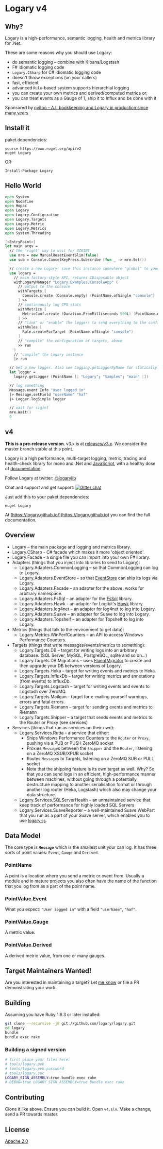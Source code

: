 # Logary v4

## Why?

Logary is a high-performance, semantic logging, health and metrics library for .Net.

These are some reasons why you should use Logary:

 - do semantic logging – combine with Kibana/Logstash
 - F# idiomatic logging code
 - `Logary.CSharp` for C# idiomatic logging code
 - doesn't throw exceptions (on your callers)
 - fast, efficient
 - advanced `Rule`-based system supports hierarchial logging
 - you can create your own metrics and derived/computed metrics or;
 - you can treat events as a Gauge of 1, ship it to Influx and be done with it

Sponsored by
[qvitoo – A.I. bookkeeping and Logary in production since many years](https://qvitoo.com/?utm_source=github&utm_campaign=logary).

## Install it

paket.dependencies:

```
source https://www.nuget.org/api/v2
nuget Logary
```

OR:

```
Install-Package Logary
```

## Hello World

```fsharp
open System
open NodaTime
open Hopac
open Logary
open Logary.Configuration
open Logary.Targets
open Logary.Metric
open Logary.Metrics
open System.Threading

[<EntryPoint>]
let main argv =
  // the 'right' way to wait for SIGINT
  use mre = new ManualResetEventSlim(false)
  use sub = Console.CancelKeyPress.Subscribe (fun _ -> mre.Set())

  // create a new Logary; save this instance somewhere "global" to your app/service
  use logary =
    // main factory-style API, returns IDisposable object
    withLogaryManager "Logary.Examples.ConsoleApp" (
      // output to the console
      withTargets [
        Console.create (Console.empty) (PointName.ofSingle "console")
      ] >>
      // continuously log CPU stats
      withMetrics [
        MetricConf.create (Duration.FromMilliseconds 500L) (PointName.ofSingle "cpu") Sample.cpuTime
      ] >>
      // "link" or "enable" the loggers to send everything to the configured target
      withRules [
        Rule.createForTarget (PointName.ofSingle "console")
      ]
      // "compile" the configuration of targets, above
      >> run
    )
    // "compile" the Logary instance
    |> run

  // Get a new logger. Also see Logging.getLoggerByName for statically getting it
  let logger =
    logary.getLogger (PointName [| "Logary"; "Samples"; "main" |])

  // log something
  Message.event Info "User logged in"
  |> Message.setField "userName" "haf"
  |> Logger.logSimple logger

  // wait for sigint
  mre.Wait()
  0
```

## v4

**This is a pre-release version**. v3.x is at
[releases/v3.x](https://github.com/logary/logary/tree/releases/v3.x). We
consider the master branch stable at this point.

Logary is a high performance, multi-target logging, metric, tracing and
health-check library for mono and .Net and [JavaScript](https://github.com/logary/logary-js),
with a healthy dose of [documentation](https://logary.github.io/).

Follow Logary at twitter: [@logarylib](https://twitter.com/logarylib)

Chat and support and get support:
[![Gitter chat](https://badges.gitter.im/logary.png)](https://gitter.im/logary/logary)

Just add this to your paket.dependencies:

``` paket
nuget Logary
```

At [https://logary.github.io/](https://logary.github.io) you can find the full documentation.

## Overview

 - Logary – the main package and logging and metrics library.
 - Logary.CSharp - C# facade which makes it more 'object oriented'.
 - Logary.Facade - a single file you can import into your own F# library.
 - Adapters (things that you inject into libraries to send to Logary):
   * Logary.Adapters.CommonLogging – so that CommonLogging can log to Logary.
   * Logary.Adapters.EventStore – so that [EventStore](https://geteventstore.com/) can ship its logs via Logary.
   * Logary.Adapters.Facade – an adapter for the above; works for arbitrary namespace.
   * Logary.Adapters.FsSql – an adapter for the [FsSql](https://www.nuget.org/packages/FsSql/) library.
   * Logary.Adapters.Hawk - an adapter for Logibit's [Hawk](https://www.nuget.org/packages/Hawk/) library.
   * Logary.Adapters.log4net – an adapter for log4net to log into Logary.
   * Logary.Adapters.Suave – an adapter for Suave to log into Logary.
   * Logary.Adapters.Topshelf – an adapter for Topshelf to log into Logary.
 - Metrics (things that talk to the environment to get data):
   * Logary.Metrics.WinPerfCounters – an API to access Windows Performance Counters.
 - Targets (things that write messages/events/metrics to something):
   * Logary.Targets.DB – target for writing logs into an arbitrary database.
     (SQL Server, MySQL, PostgreSQL, sqlite and so on...)
   * Logary.Targets.DB.Migrations – uses [FluentMigrator](https://github.com/schambers/fluentmigrator/)
     to create and then upgrade your DB between versions of Logary.
   * Logary.Targets.Heka – target for writing events and metrics to Heka.
   * Logary.Targets.InfluxDb – target for writing metrics and annotations (from events) to InfluxDb.
   * Logary.Targets.Logstash – target for writing events and events to Logstash over ZeroMQ.
   * Logary.Targets.Mailgun – target for e-mailing yourself warnings, errors and fatal errors.
   * Logary.Targets.Riemann – target for sending events and metrics to Riemann
   * Logary.Targets.Shipper – a target that sends events and metrics to the Router or Proxy (see services)
 - Services (things that run as services on their own):
   * Logary.Services.Rutta – a service that either:
     - Ships Windows Performance Counters to the `Router` or `Proxy`, pushing via a PUB or PUSH ZeroMQ socket
     - Proxies `Message`s between the `Shipper` and the `Router`, listening on a ZeroMQ XSUB/XPUB socket
     - Routes `Message`s to Targets, listening on a ZeroMQ SUB or PULL socket
     - Note that the shipping feature is its own target as well. Why? So that you can send logs in an efficient,
       high-performance manner between machines, without going through a potentially destructure
       mapping to another serialisation format or through another log router (Heka, Logstash) which
       also may change your data structure.
   * Logary.Services.SQLServerHealth – an unmaintained service that keep track of performance for highly loaded SQL Servers
   * Logary.Services.SuaveReporter – a well-maintained Suave WebPart that you run as a part of your Suave
     server, which enables you to use [logary-js](https://www.npmjs.com/package/logary-js).

## Data Model

The core type is **`Message`** which is the smallest unit your can log. It has
three sorts of point values: `Event`, `Gauge` and `Derived`.

### PointName

A point is a location where you send a metric or event from. Usually a module
and in mature projects you also often have the name of the function that you log
from as a part of the point name.

### PointValue.Event

What you expect: `"User logged in"` with a field `"userName"`, `"haf"`.

### PointValue.Gauge

A metric value.

### PointValue.Derived

A derived metric value, from one or many gauges.

## Target Maintainers Wanted!

Are you interested in maintaining a target? Let [me know](mailto:henrik@haf.se)
or file a PR demonstrating your work.

## Building

Assuming you have Ruby 1.9.3 or later installed:

``` bash
git clone --recursive -j8 git://github.com/logary/logary.git
cd logary
bundle
bundle exec rake
```

### Building a signed version

``` bash
# first place your files here:
# tools/logary.pvk
# tools/logary.pvk.password
# tools/logary.spc
LOGARY_SIGN_ASSEMBLY=true bundle exec rake
# DEBUG=true LOGARY_SIGN_ASSEMBLY=true bundle exec rake
```

## Contributing

Clone it like above. Ensure you can build it. Open `v4.sln`. 
Make a change, send a PR towards master.

## License

[Apache 2.0][apache]

 [apache]: https://www.apache.org/licenses/LICENSE-2.0.html
